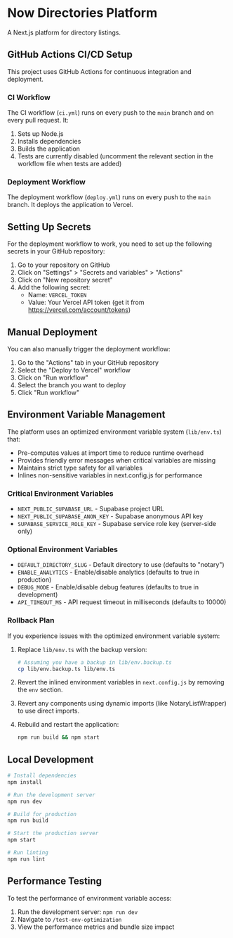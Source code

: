 # Now Directories Platform

A Next.js platform for directory listings.

## GitHub Actions CI/CD Setup

This project uses GitHub Actions for continuous integration and deployment.

### CI Workflow

The CI workflow (`ci.yml`) runs on every push to the `main` branch and on every pull request. It:

1. Sets up Node.js
2. Installs dependencies
3. Builds the application
4. Tests are currently disabled (uncomment the relevant section in the workflow file when tests are added)

### Deployment Workflow

The deployment workflow (`deploy.yml`) runs on every push to the `main` branch. It deploys the application to Vercel.

## Setting Up Secrets

For the deployment workflow to work, you need to set up the following secrets in your GitHub repository:

1. Go to your repository on GitHub
2. Click on "Settings" > "Secrets and variables" > "Actions"
3. Click on "New repository secret"
4. Add the following secret:
   - Name: `VERCEL_TOKEN`
   - Value: Your Vercel API token (get it from https://vercel.com/account/tokens)

## Manual Deployment

You can also manually trigger the deployment workflow:

1. Go to the "Actions" tab in your GitHub repository
2. Select the "Deploy to Vercel" workflow
3. Click on "Run workflow"
4. Select the branch you want to deploy
5. Click "Run workflow"

## Environment Variable Management

The platform uses an optimized environment variable system (`lib/env.ts`) that:
- Pre-computes values at import time to reduce runtime overhead
- Provides friendly error messages when critical variables are missing
- Maintains strict type safety for all variables
- Inlines non-sensitive variables in next.config.js for performance

### Critical Environment Variables
- `NEXT_PUBLIC_SUPABASE_URL` - Supabase project URL
- `NEXT_PUBLIC_SUPABASE_ANON_KEY` - Supabase anonymous API key
- `SUPABASE_SERVICE_ROLE_KEY` - Supabase service role key (server-side only)

### Optional Environment Variables
- `DEFAULT_DIRECTORY_SLUG` - Default directory to use (defaults to "notary")
- `ENABLE_ANALYTICS` - Enable/disable analytics (defaults to true in production)
- `DEBUG_MODE` - Enable/disable debug features (defaults to true in development)
- `API_TIMEOUT_MS` - API request timeout in milliseconds (defaults to 10000)

### Rollback Plan

If you experience issues with the optimized environment variable system:

1. Replace `lib/env.ts` with the backup version:
   ```bash
   # Assuming you have a backup in lib/env.backup.ts
   cp lib/env.backup.ts lib/env.ts
   ```

2. Revert the inlined environment variables in `next.config.js` by removing the `env` section.

3. Revert any components using dynamic imports (like NotaryListWrapper) to use direct imports.

4. Rebuild and restart the application:
   ```bash
   npm run build && npm start
   ```

## Local Development

```bash
# Install dependencies
npm install

# Run the development server
npm run dev

# Build for production
npm run build

# Start the production server
npm start

# Run linting
npm run lint
```

## Performance Testing

To test the performance of environment variable access:

1. Run the development server: `npm run dev`
2. Navigate to `/test-env-optimization`
3. View the performance metrics and bundle size impact
